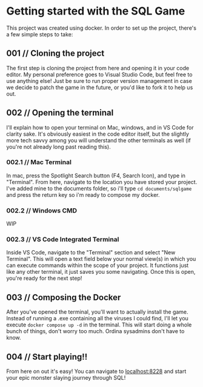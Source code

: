 # Getting started with the SQL Game
This project was created using docker. In order to set up the project, there's a few simple steps to take:

## 001 // Cloning the project
The first step is cloning the project from here and opening it in your code editor. My personal preference goes to Visual Studio Code, but feel free to use anything else! Just be sure to run proper version management in case we decide to patch the game in the future, or you'd like to fork it to help us out.

## 002 // Opening the terminal
I'll explain how to open your terminal on Mac, windows, and in VS Code for clarity sake. It's obviously easiest in the code editor itself, but the slightly more tech savvy among you will understand the other terminals as well (if you're not already long past reading this).

  ### 002.1 // Mac Terminal
  In mac, press the Spotlight Search button (F4, Search Icon), and type in "Terminal". From here, navigate to the location you have stored your project.
  I've added mine to the documents folder, so i'll type `cd documents/sqlgame` and press the return key so i'm ready to compose my docker.

  ### 002.2 // Windows CMD
  WIP

  ### 002.3 // VS Code Integrated Terminal
  Inside VS Code, navigate to the "Terminal" section and select "New Terminal". This will open a text field below your normal view(s) in which you can execute commands within the   scope of your project. It functions just like any other terminal, it just saves you some navigating. Once this is open, you're ready for the next step!

## 003 // Composing the Docker
After you've opened the terminal, you'll want to actually install the game. Instead of running a .exe containing all the viruses I could find, I'll let you execute
`docker compose up -d` in the terminal. This will start doing a whole bunch of things, don't worry too much. Ordina sysadmins don't have to know.

## 004 // Start playing!!
From here on out it's easy! You can navigate to [localhost:8228](localhost:8228) and start your epic monster slaying journey through SQL!
